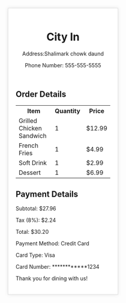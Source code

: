 <!DOCTYPE html>
<html lang="en">
<head>
    <meta charset="UTF-8">
    <meta name="viewport" content="width=device-width, initial-scale=1.0">
    <title>Document</title>
</head>
<style>
    .receipt {
    width: 50%;
    margin: 40px auto;
    background-color: #fff;
    padding: 20px;
    border: 1px solid #ddd;
    box-shadow: 0 0 10px rgba(0, 0, 0, 0.1);
}

header {
    text-align: center;
}

header h1 {
    font-size: 24px;
    margin-bottom: 10px;
}

.order-details table {
    width: 50%;
    border-collapse: collapse;
}

.order-details th, .order-details td {
    border: 1px solid #ddd;
    padding: 10px;
    text-align: left;
}

.payment-details {
    margin-top: 20px;
}

footer {
    text-align: center;
    margin-top: 20px;
}
</style>
<body>
    <div class="receipt">
        <header>
            <h1>City In</h1>
            <p>Address:Shalimark chowk daund</p>
            <p>Phone Number: 555-555-5555</p>
        </header>
        <section class="order-details">
            <h2>Order Details</h2>
            <table>
                <tr>
                    <th>Item</th>
                    <th>Quantity</th>
                    <th>Price</th>
                </tr>
                <tr>
                    <td>Grilled Chicken Sandwich</td>
                    <td>1</td>
                    <td>$12.99</td>
                </tr>
                <tr>
                    <td>French Fries</td>
                    <td>1</td>
                    <td>$4.99</td>
                </tr>
                <tr>
                    <td>Soft Drink</td>
                    <td>1</td>
                    <td>$2.99</td>
                </tr>
                <tr>
                    <td>Dessert</td>
                    <td>1</td>
                    <td>$6.99</td>
                </tr>
            </table>
        </section>
        <section class="payment-details">
            <h2>Payment Details</h2>
            <p>Subtotal: $27.96</p>
            <p>Tax (8%): $2.24</p>
            <p>Total: $30.20</p>
            <p>Payment Method: Credit Card</p>
            <p>Card Type: Visa</p>
            <p>Card Number: ************1234</p>
        </section>
        <footer>
            <p>Thank you for dining with us!</p>
        </footer>
    </div>
</body>
</html>


    
 

